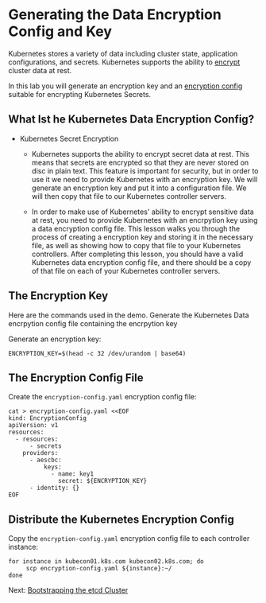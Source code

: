 # Generating the Data Encryption Config and Key

Kubernetes stores a variety of data including cluster state, application configurations, and secrets. Kubernetes supports the ability to [encrypt](https://kubernetes.io/docs/tasks/administer-cluster/encrypt-data) cluster data at rest.

In this lab you will generate an encryption key and an [encryption config](https://kubernetes.io/docs/tasks/administer-cluster/encrypt-data/#understanding-the-encryption-at-rest-configuration) suitable for encrypting Kubernetes Secrets.

## What Ist he Kubernetes Data Encryption Config?
- Kubernetes Secret Encryption 
    - Kubernetes supports the ability to encrypt secret data at rest. This means that secrets are encrypted so that they are never stored on disc in plain text. This feature is important for security, but in order to use it we need to provide Kubernetes with an encryption key. We will generate an encryption key and put it into a configuration file. We will then copy that file to our Kubernetes controller servers.


    - In order to make use of Kubernetes' ability to encrypt sensitive data at rest, you need to provide Kubernetes with an encrpytion key using a data encryption config file. This lesson walks you through the process of creating a encryption key and storing it in the necessary file, as well as showing how to copy that file to your Kubernetes controllers. After completing this lesson, you should have a valid Kubernetes data encryption config file, and there should be a copy of that file on each of your Kubernetes controller servers. 
## The Encryption Key
Here are the commands used in the demo. Generate the Kubernetes Data encrpytion config file containing the encrpytion key

Generate an encryption key:

```
ENCRYPTION_KEY=$(head -c 32 /dev/urandom | base64)
```
## The Encryption Config File

Create the `encryption-config.yaml` encryption config file:

```
cat > encryption-config.yaml <<EOF
kind: EncryptionConfig
apiVersion: v1
resources:
  - resources:
      - secrets
    providers:
      - aescbc:
          keys:
            - name: key1
              secret: ${ENCRYPTION_KEY}
      - identity: {}
EOF
```
## Distribute the Kubernetes Encryption Config
Copy the `encryption-config.yaml` encryption config file to each controller instance:

```
for instance in kubecon01.k8s.com kubecon02.k8s.com; do
     scp encryption-config.yaml ${instance}:~/
done
```
Next: [Bootstrapping the etcd Cluster](06-bootstrapping-etcd.md)

